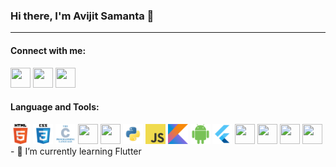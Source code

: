 ### Hi there, I'm Avijit Samanta 👋

<!--
**samantaavijit/samantaavijit** is a ✨ _special_ ✨ repository because its `README.md` (this file) appears on your GitHub profile.
-->


<!-- 
- 🔭 I’m currently working on ...
- - 👯 I’m looking to collaborate on ...
- 🤔 I’m looking for help with ...
- 💬 Ask me about ...
- 📫 How to reach me: ...
- 😄 Pronouns: ...
- ⚡ Fun fact: ...


-->
<hr>
<h4><b>Connect with me:</b></h4>
<img height="32" width="32" src="https://cdn.jsdelivr.net/npm/simple-icons@v4/icons/linkedin.svg" />  
<img height="32" width="32" src="https://cdn.jsdelivr.net/npm/simple-icons@v4/icons/twitter.svg" />  
<img height="32" width="32" src="https://cdn.jsdelivr.net/npm/simple-icons@v4/icons/instagram.svg" />

<h4><b>Language and Tools:</b></h4>
<img height="32" width="32" src="https://raw.githubusercontent.com/github/explore/80688e429a7d4ef2fca1e82350fe8e3517d3494d/topics/html/html.png" />
<img height="32" width="32" src="https://raw.githubusercontent.com/github/explore/80688e429a7d4ef2fca1e82350fe8e3517d3494d/topics/css/css.png" />
<img height="32" width="32" src="https://raw.githubusercontent.com/github/explore/80688e429a7d4ef2fca1e82350fe8e3517d3494d/topics/c/c.png" />
<img height="32" width="32" src="https://cdn.jsdelivr.net/npm/simple-icons@v4/icons/cplusplus.svg" />
<img height="32" width="32" src="https://cdn.jsdelivr.net/npm/simple-icons@v4/icons/java.svg" />
<img height="32" width="32" src="https://raw.githubusercontent.com/github/explore/80688e429a7d4ef2fca1e82350fe8e3517d3494d/topics/python/python.png" />
<img height="32" width="32" src="https://raw.githubusercontent.com/github/explore/80688e429a7d4ef2fca1e82350fe8e3517d3494d/topics/javascript/javascript.png" />
<img height="32" width="32" src="https://raw.githubusercontent.com/github/explore/80688e429a7d4ef2fca1e82350fe8e3517d3494d/topics/kotlin/kotlin.png" />
<img height="32" width="32" src="https://raw.githubusercontent.com/github/explore/80688e429a7d4ef2fca1e82350fe8e3517d3494d/topics/android/android.png" />
<img height="32" width="32" src="https://raw.githubusercontent.com/github/explore/80688e429a7d4ef2fca1e82350fe8e3517d3494d/topics/flutter/flutter.png" />
<img height="32" width="32" src="https://cdn.jsdelivr.net/npm/simple-icons@v4/icons/androidstudio.svg" />  
<img height="32" width="32" src="https://cdn.jsdelivr.net/npm/simple-icons@v4/icons/visualstudiocode.svg" />  
<img height="32" width="32" src="https://cdn.jsdelivr.net/npm/simple-icons@v4/icons/pycharm.svg" />
<img height="32" width="32" src="https://cdn.jsdelivr.net/npm/simple-icons@v4/icons/intellijidea.svg" />
- 🌱 I’m currently learning Flutter



